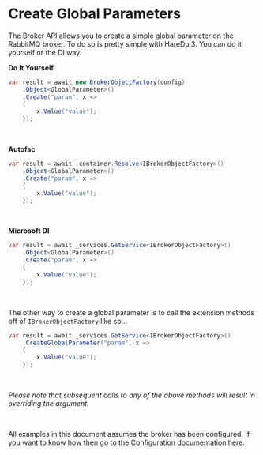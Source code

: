 # Create Global Parameters

The Broker API allows you to create a simple global parameter on the RabbitMQ broker. To do so is pretty simple with HareDu 3. You can do it yourself or the DI way.

**Do It Yourself**

```c#
var result = await new BrokerObjectFactory(config)
    .Object<GlobalParameter>()
    .Create("param", x =>
    {
        x.Value("value");
    });
```
<br>

**Autofac**

```c#
var result = await _container.Resolve<IBrokerObjectFactory>()
    .Object<GlobalParameter>()
    .Create("param", x =>
    {
        x.Value("value");
    });
```
<br>

**Microsoft DI**

```c#
var result = await _services.GetService<IBrokerObjectFactory>()
    .Object<GlobalParameter>()
    .Create("param", x =>
    {
        x.Value("value");
    });
```
<br>

The other way to create a global parameter is to call the extension methods off of ```IBrokerObjectFactory``` like so...

```c#
var result = await _services.GetService<IBrokerObjectFactory>()
    .CreateGlobalParameter("param", x =>
    {
        x.Value("value");
    });
```

<br>

*Please note that subsequent calls to any of the above methods will result in overriding the argument.*

<br>

All examples in this document assumes the broker has been configured. If you want to know how then go to the Configuration documentation [here](https://github.com/ahives/HareDu3/blob/master/docs/configuration.md).


